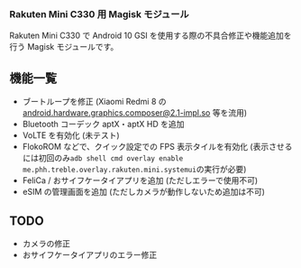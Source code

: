 ### Rakuten Mini C330 用 Magisk モジュール

Rakuten Mini C330 で Android 10 GSI を使用する際の不具合修正や機能追加を行う Magisk モジュールです。

## 機能一覧
- ブートループを修正 (Xiaomi Redmi 8 の android.hardware.graphics.composer@2.1-impl.so 等を流用)
- Bluetooth コーデック aptX・aptX HD を追加
- VoLTE を有効化 (未テスト)
- FlokoROM などで、クイック設定での FPS 表示タイルを有効化 (表示させるには初回のみ`adb shell cmd overlay enable me.phh.treble.overlay.rakuten.mini.systemui`の実行が必要)
- FeliCa / おサイフケータイアプリを追加 (ただしエラーで使用不可)
- eSIM の管理画面を追加 (ただしカメラが動作しないため追加は不可)

## TODO
- カメラの修正
- おサイフケータイアプリのエラー修正